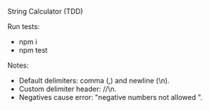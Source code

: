 String Calculator (TDD)

Run tests:
- npm i
- npm test

Notes:
- Default delimiters: comma (,) and newline (\n).
- Custom delimiter header: //<delimiter>\n<numbers>.
- Negatives cause error: "negative numbers not allowed <list>".